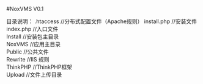 #NoxVMS V0.1

目录说明：
	.htaccess		//分布式配置文件（Apache规则）
	install.php		//安装文件					  
	index.php		//入口文件					  
	Install			//安装包主目录				  
	NoxVMS			//应用主目录				  
	Public			//公共文件					  
	Rewrite			//IIS 规则					  
	ThinkPHP		//ThinkPHP框架				  
	Upload			//文件上传目录	
				  
